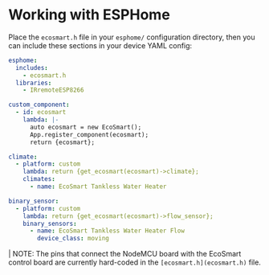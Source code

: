 # Working with ESPHome

Place the `ecosmart.h` file in your `esphome/` configuration directory, then you can include these sections in your device YAML config:

```yaml
esphome:
  includes:
    - ecosmart.h
  libraries:
    - IRremoteESP8266

custom_component:
  - id: ecosmart
    lambda: |-
      auto ecosmart = new EcoSmart();
      App.register_component(ecosmart);
      return {ecosmart};

climate:
  - platform: custom
    lambda: return {get_ecosmart(ecosmart)->climate};
    climates:
      - name: EcoSmart Tankless Water Heater

binary_sensor:
  - platform: custom
    lambda: return {get_ecosmart(ecosmart)->flow_sensor};
    binary_sensors:
      - name: EcoSmart Tankless Water Heater Flow
        device_class: moving
```

| NOTE: The pins that connect the NodeMCU board with the EcoSmart control board are currently hard-coded in the `[ecosmart.h](ecosmart.h)` file.
